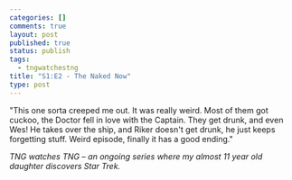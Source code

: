 ```yaml
--- 
categories: []
comments: true
layout: post
published: true
status: publish
tags: 
  - tngwatchestng
title: "S1:E2 - The Naked Now"
type: post
---
```

"This one sorta creeped me out. It was really weird. Most of them got cuckoo, the Doctor fell in love with the Captain. They get drunk, and even Wes! He takes over the ship, and Riker doesn't get drunk, he just keeps forgetting stuff. Weird episode, finally it has a good ending."

<div>

<em>TNG watches TNG – an ongoing series where my almost 11 year old daughter discovers Star Trek.</em>

</div>
